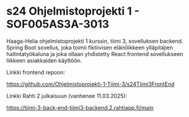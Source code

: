 # s24 Ohjelmistoprojekti 1 - SOF005AS3A-3013

Haaga-Helia ohjelmistoprojekti 1 kurssin, tiimi 3, sovelluksen backend.
Spring Boot sovellus, joka toimii fiktiivisen eläinliikkeen ylläpitäjien hallintatyökaluna ja joka ollaan yhdistetty React frontend sovellukseen liikkeen asiakkaiden käyttöön.

Linkki frontend repoon:

https://github.com/Ohjelmistoprojekti-1-Tiimi-3/s24Tiimi3FrontEnd

Linkki Rahti 2 julkaisuun (vanhenee 11.03.2025):

https://tiimi-3-back-end-tiimi3-backend.2.rahtiapp.fi/main
